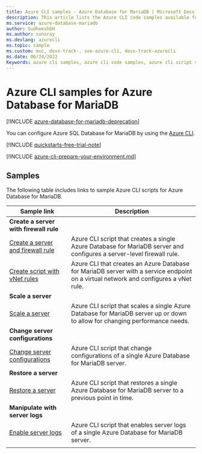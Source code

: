 ```yaml
---
title: Azure CLI samples - Azure Database for MariaDB | Microsoft Docs
description: This article lists the Azure CLI code samples available for interacting with Azure Database for MariaDB.
ms.service: azure-database-mariadb
author: SudheeshGH
ms.author: sunaray
ms.devlang: azurecli
ms.topic: sample
ms.custom: mvc, devx-track-, seo-azure-cli, devx-track-azurecli
ms.date: 06/24/2022
Keywords: azure cli samples, azure cli code samples, azure cli script samples
---
```

# Azure CLI samples for Azure Database for MariaDB

[!INCLUDE [azure-database-for-mariadb-deprecation](includes/azure-database-for-mariadb-deprecation.md)]

You can configure Azure SQL Database for MariaDB by using the <a href="/cli/azure">Azure CLI</a>.

[!INCLUDE [quickstarts-free-trial-note](~/reusable-content/ce-skilling/azure/includes/quickstarts-free-trial-note.md)]

[!INCLUDE [azure-cli-prepare-your-environment.md](~/reusable-content/azure-cli/azure-cli-prepare-your-environment.md)]

## Samples

The following table includes links to sample Azure CLI scripts for Azure Database for MariaDB.

| Sample link | Description |
|---|---|
|**Create a server with firewall rule**||
| [Create a server and firewall rule](./scripts/sample-create-server-and-firewall-rule.md) | Azure CLI script that creates a single Azure Database for MariaDB server and configures a server-level firewall rule. |
| [Create script with vNet rules](./scripts/sample-create-server-with-vnet-rule.md) | Azure CLI that creates an Azure Database for MariaDB server with a service endpoint on a virtual network and configures a vNet rule. |
|**Scale a server**||
| [Scale a server](./scripts/sample-scale-server.md) | Azure CLI script that scales a single Azure Database for MariaDB server up or down to allow for changing performance needs. |
|**Change server configurations**||
| [Change server configurations](./scripts/sample-change-server-configuration.md) | Azure CLI script that change configurations of a single Azure Database for MariaDB server. |
|**Restore a server**||
| [Restore a server](./scripts/sample-point-in-time-restore.md) | Azure CLI script that restores a single Azure Database for MariaDB server to a previous point in time. |
|**Manipulate with server logs**||
| [Enable server logs](./scripts/sample-server-logs.md) | Azure CLI script that enables server logs of a single Azure Database for MariaDB server. |
|||
